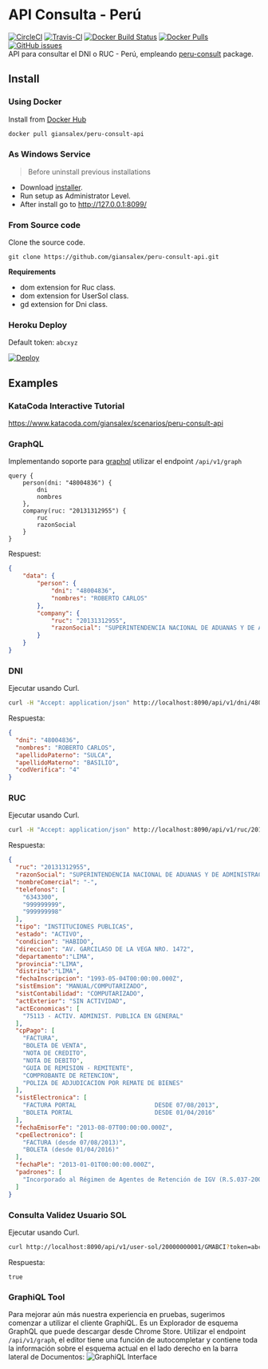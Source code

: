 # API Consulta - Perú
[![CircleCI](https://circleci.com/gh/giansalex/peru-consult-api.svg?style=svg)](https://circleci.com/gh/giansalex/peru-consult-api)
[![Travis-CI](https://img.shields.io/travis/giansalex/peru-consult-api.svg?label=build&branch=master&style=flat-square)](https://travis-ci.org/giansalex/peru-consult-api)
[![Docker Build Status](https://img.shields.io/docker/build/giansalex/peru-consult-api.svg?style=flat-square)](https://hub.docker.com/r/giansalex/peru-consult-api/builds/)
[![Docker Pulls](https://img.shields.io/docker/pulls/giansalex/peru-consult-api.svg?style=flat-square)](https://hub.docker.com/r/giansalex/peru-consult-api)
[![GitHub issues](https://img.shields.io/github/issues/giansalex/peru-consult-api.svg?style=flat-square)](https://github.com/giansalex/peru-consult-api/issues)  
API para consultar el DNI o RUC - Perú, empleando [peru-consult](https://github.com/giansalex/peru-consult) package.

## Install

### Using Docker

Install from [Docker Hub](https://hub.docker.com/r/giansalex/peru-consult-api/)
```bash
docker pull giansalex/peru-consult-api
```

### As Windows Service

> Before uninstall previous installations
- Download [installer](https://github.com/giansalex/peru-consult-api/releases/latest).  
- Run setup as Administrator Level.    
- After install go to http://127.0.0.1:8099/

### From Source code

Clone the source code.
```
git clone https://github.com/giansalex/peru-consult-api.git
```

**Requirements**
- dom extension for Ruc class.
- dom extension for UserSol class.
- gd extension for Dni class.

### Heroku Deploy
Default token: `abcxyz`

[![Deploy](https://www.herokucdn.com/deploy/button.svg)](https://heroku.com/deploy)

## Examples

### KataCoda Interactive Tutorial
https://www.katacoda.com/giansalex/scenarios/peru-consult-api

### GraphQL
Implementando soporte para [graphql](http://graphql.org/) utilizar el endpoint `/api/v1/graph`   

```
query {
    person(dni: "48004836") {
    	dni
    	nombres
    },
    company(ruc: "20131312955") {
    	ruc
    	razonSocial
    }
}
```
Respuest:
```json
{
    "data": {
        "person": {
            "dni": "48004836",
            "nombres": "ROBERTO CARLOS"
        },
        "company": {
            "ruc": "20131312955",
            "razonSocial": "SUPERINTENDENCIA NACIONAL DE ADUANAS Y DE ADMINISTRACION TRIBUTARIA - SUNAT"
        }
    }
}
```

### DNI
Ejecutar usando Curl.
```bash
curl -H "Accept: application/json" http://localhost:8090/api/v1/dni/48004836?token=abcxyz
```

Respuesta:

```json
{
  "dni": "48004836",
  "nombres": "ROBERTO CARLOS",
  "apellidoPaterno": "SULCA",
  "apellidoMaterno": "BASILIO",
  "codVerifica": "4"
}
```

### RUC
Ejecutar usando Curl.
```bash
curl -H "Accept: application/json" http://localhost:8090/api/v1/ruc/20131312955?token=abcxyz
```

Respuesta:

```json
{
  "ruc": "20131312955",
  "razonSocial": "SUPERINTENDENCIA NACIONAL DE ADUANAS Y DE ADMINISTRACION TRIBUTARIA - SUNAT",
  "nombreComercial": "-",
  "telefonos": [
    "6343300",
    "999999999",
    "999999998"
  ],
  "tipo": "INSTITUCIONES PUBLICAS",
  "estado": "ACTIVO",
  "condicion": "HABIDO",
  "direccion": "AV. GARCILASO DE LA VEGA NRO. 1472",
  "departamento":"LIMA",
  "provincia":"LIMA",
  "distrito":"LIMA",
  "fechaInscripcion": "1993-05-04T00:00:00.000Z",
  "sistEmsion": "MANUAL/COMPUTARIZADO",
  "sistContabilidad": "COMPUTARIZADO",
  "actExterior": "SIN ACTIVIDAD",
  "actEconomicas": [
    "75113 - ACTIV. ADMINIST. PUBLICA EN GENERAL"
  ],
  "cpPago": [
    "FACTURA",
    "BOLETA DE VENTA",
    "NOTA DE CREDITO",
    "NOTA DE DEBITO",
    "GUIA DE REMISION - REMITENTE",
    "COMPROBANTE DE RETENCION",
    "POLIZA DE ADJUDICACION POR REMATE DE BIENES"
  ],
  "sistElectronica": [
    "FACTURA PORTAL                      DESDE 07/08/2013",
    "BOLETA PORTAL                       DESDE 01/04/2016"
  ],
  "fechaEmisorFe": "2013-08-07T00:00:00.000Z",
  "cpeElectronico": [
    "FACTURA (desde 07/08/2013)",
    "BOLETA (desde 01/04/2016)"
  ],
  "fechaPle": "2013-01-01T00:00:00.000Z",
  "padrones": [
    "Incorporado al Régimen de Agentes de Retención de IGV (R.S.037-2002) a partir del 01/06/2002"
  ]
}
```

### Consulta Validez Usuario SOL
Ejecutar usando Curl.
```bash
curl http://localhost:8090/api/v1/user-sol/20000000001/GMABCI?token=abcxyz
```

Respuesta:

```text
true
```


### GraphiQL Tool
Para mejorar aún más nuestra experiencia en pruebas, sugerimos comenzar a utilizar el cliente GraphiQL.
Es un Explorador de esquema GraphQL que puede descargar desde Chrome Store. Utilizar el endpoint `/api/v1/graph`, el editor tiene una función de autocompletar y contiene toda la información sobre el esquema actual en el lado derecho en la barra lateral de Documentos:
![GraphiQL Interface](https://raw.githubusercontent.com/giansalex/peru-consult-api/master/docs/screenshot-graph.png)
